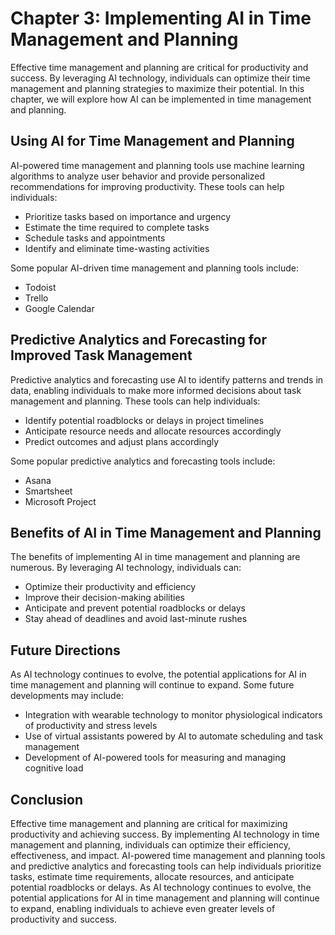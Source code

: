 Chapter 3: Implementing AI in Time Management and Planning
==========================================================

Effective time management and planning are critical for productivity and success. By leveraging AI technology, individuals can optimize their time management and planning strategies to maximize their potential. In this chapter, we will explore how AI can be implemented in time management and planning.

Using AI for Time Management and Planning
-----------------------------------------

AI-powered time management and planning tools use machine learning algorithms to analyze user behavior and provide personalized recommendations for improving productivity. These tools can help individuals:

* Prioritize tasks based on importance and urgency
* Estimate the time required to complete tasks
* Schedule tasks and appointments
* Identify and eliminate time-wasting activities

Some popular AI-driven time management and planning tools include:

* Todoist
* Trello
* Google Calendar

Predictive Analytics and Forecasting for Improved Task Management
-----------------------------------------------------------------

Predictive analytics and forecasting use AI to identify patterns and trends in data, enabling individuals to make more informed decisions about task management and planning. These tools can help individuals:

* Identify potential roadblocks or delays in project timelines
* Anticipate resource needs and allocate resources accordingly
* Predict outcomes and adjust plans accordingly

Some popular predictive analytics and forecasting tools include:

* Asana
* Smartsheet
* Microsoft Project

Benefits of AI in Time Management and Planning
----------------------------------------------

The benefits of implementing AI in time management and planning are numerous. By leveraging AI technology, individuals can:

* Optimize their productivity and efficiency
* Improve their decision-making abilities
* Anticipate and prevent potential roadblocks or delays
* Stay ahead of deadlines and avoid last-minute rushes

Future Directions
-----------------

As AI technology continues to evolve, the potential applications for AI in time management and planning will continue to expand. Some future developments may include:

* Integration with wearable technology to monitor physiological indicators of productivity and stress levels
* Use of virtual assistants powered by AI to automate scheduling and task management
* Development of AI-powered tools for measuring and managing cognitive load

Conclusion
----------

Effective time management and planning are critical for maximizing productivity and achieving success. By implementing AI technology in time management and planning, individuals can optimize their efficiency, effectiveness, and impact. AI-powered time management and planning tools and predictive analytics and forecasting tools can help individuals prioritize tasks, estimate time requirements, allocate resources, and anticipate potential roadblocks or delays. As AI technology continues to evolve, the potential applications for AI in time management and planning will continue to expand, enabling individuals to achieve even greater levels of productivity and success.

